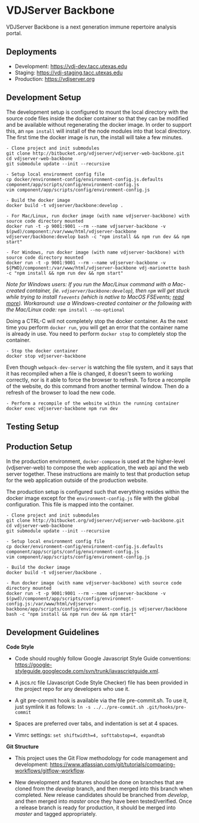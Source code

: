 VDJServer Backbone
===================

VDJServer Backbone is a next generation immune repertoire analysis portal.

## Deployments

 * Development: <https://vdj-dev.tacc.utexas.edu>
 * Staging: <https://vdj-staging.tacc.utexas.edu>
 * Production: <https://vdjserver.org>

## Development Setup

The development setup is configured to mount the local directory with the source code files
inside the docker container so that they can be modified and be available without regenerating the docker image.
In order to support this, an `npm install` will install of the node modules into that local directory. The first
time the docker image is run, the install will take a few minutes.

```
- Clone project and init submodules
git clone http://bitbucket.org/vdjserver/vdjserver-web-backbone.git
cd vdjserver-web-backbone
git submodule update --init --recursive

- Setup local environment config file
cp docker/environment-config/environment-config.js.defaults component/app/scripts/config/environment-config.js
vim component/app/scripts/config/environment-config.js

- Build the docker image
docker build -t vdjserver/backbone:develop .

- For Mac/Linux, run docker image (with name vdjserver-backbone) with source code directory mounted
docker run -t -p 9001:9001 --rm --name vdjserver-backbone -v $(pwd)/component:/var/www/html/vdjserver-backbone vdjserver/backbone:develop bash -c "npm install && npm run dev && npm start"

- For Windows, run docker image (with name vdjserver-backbone) with source code directory mounted
docker run -t -p 9001:9001 --rm --name vdjserver-backbone -v ${PWD}/component:/var/www/html/vdjserver-backbone vdj-marionette bash -c "npm install && npm run dev && npm start"
```

*Note for Windows users: If you run the Mac/Linux command with a Mac-created container, (ie. `vdjserver/backbone:develop`), then `npm` will get stuck while trying to install `fsevents` (which is native to MacOS FSEvents; [read more](https://www.npmjs.com/package/fsevents)). Workaround: use a Windows-created container or the following with the Mac/Linux code:* `npm install --no-optional`

Doing a CTRL-C will not completely stop the docker container. As the next time you perform `docker run`, you will get an error that
the container name is already in use. You need to perform `docker stop` to completely stop the container.

```
- Stop the docker container
docker stop vdjserver-backbone
```

Even though `webpack-dev-server` is watching the file system, and it says that it has recompiled when a file is changed,
it doesn't seem to working correctly, nor is it able to force the browser to refresh. To force a recompile of the
website, do this command from another terminal window. Then do a refresh of the browser to load the new code.

```
- Perform a recompile of the website within the running container
docker exec vdjserver-backbone npm run dev
```

## Testing Setup

## Production Setup

In the production environment, `docker-compose` is used at the higher-level (vdjserver-web) to compose the web application,
the web api and the web server together. These instructions are mainly to test that production setup
for the web application outside of the production website.

The production setup is configured such that everything resides within the docker image except for
the `environment-config.js` file with the global configuration. This file is mapped into the container.

```
- Clone project and init submodules
git clone http://bitbucket.org/vdjserver/vdjserver-web-backbone.git
cd vdjserver-web-backbone
git submodule update --init --recursive

- Setup local environment config file
cp docker/environment-config/environment-config.js.defaults component/app/scripts/config/environment-config.js
vim component/app/scripts/config/environment-config.js

- Build the docker image
docker build -t vdjserver/backbone .

- Run docker image (with name vdjserver-backbone) with source code directory mounted
docker run -t -p 9001:9001 --rm --name vdjserver-backbone -v $(pwd)/component/app/scripts/config/environment-config.js:/var/www/html/vdjserver-backbone/app/scripts/config/environment-config.js vdjserver/backbone bash -c "npm install && npm run dev && npm start"
```

## Development Guidelines

**Code Style**

 * Code should roughly follow Google Javascript Style Guide conventions: <https://google-styleguide.googlecode.com/svn/trunk/javascriptguide.xml>.

 * A jscs.rc file (Javascript Code Style Checker) file has been provided in the project repo for any developers who use it.

 * A git pre-commit hook is available via the file pre-commit.sh. To use it, just symlink it as follows: ```ln -s ../../pre-commit.sh .git/hooks/pre-commit```

 * Spaces are preferred over tabs, and indentation is set at 4 spaces.

 *  Vimrc settings: ```set shiftwidth=4, softtabstop=4, expandtab```


**Git Structure**

 * This project uses the Git Flow methodology for code management and development: <https://www.atlassian.com/git/tutorials/comparing-workflows/gitflow-workflow>.

 * New development and features should be done on branches that are cloned from the *develop* branch, and then merged into this branch when completed. New release candidates should be branched from *develop*, and then merged into *master* once they have been tested/verified. Once a release branch is ready for production, it should be merged into *master* and tagged appropriately.
